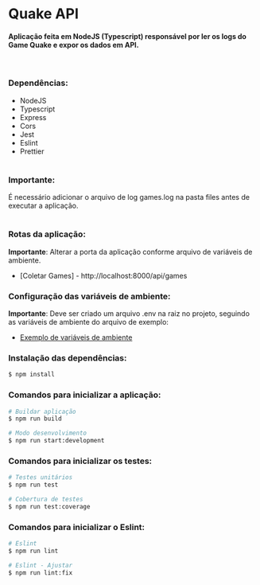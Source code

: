 # <b>Quake API</b>
#### Aplicação feita em NodeJS (Typescript) responsável por ler os logs do Game Quake e expor os dados em API.

</br>

### <b>Dependências:</b>
* NodeJS
* Typescript
* Express
* Cors
* Jest
* Eslint
* Prettier

#
### <b>Importante:</b>
É necessário adicionar o arquivo de log games.log na pasta files antes de executar a aplicação.


#
### <b>Rotas da aplicação:</b>
 <b>Importante</b>: Alterar a porta da aplicação conforme arquivo de variáveis de ambiente.

 - [Coletar Games] - http://localhost:8000/api/games


### <b>Configuração das variáveis de ambiente:</b>
<b>Importante</b>: Deve ser criado um arquivo .env na raiz no projeto, seguindo as variáveis de ambiente do arquivo de exemplo:
 - [Exemplo de variáveis de ambiente](.env.example)


### <b>Instalação das dependências:</b>
```bash
$ npm install
```

### <b>Comandos para inicializar a aplicação:</b>
```bash
# Buildar aplicação
$ npm run build

# Modo desenvolvimento
$ npm run start:development
```

### <b>Comandos para inicializar os testes:</b>
```bash
# Testes unitários
$ npm run test

# Cobertura de testes
$ npm run test:coverage
```

### <b>Comandos para inicializar o Eslint:</b>
```bash
# Eslint
$ npm run lint

# Eslint - Ajustar
$ npm run lint:fix
```
